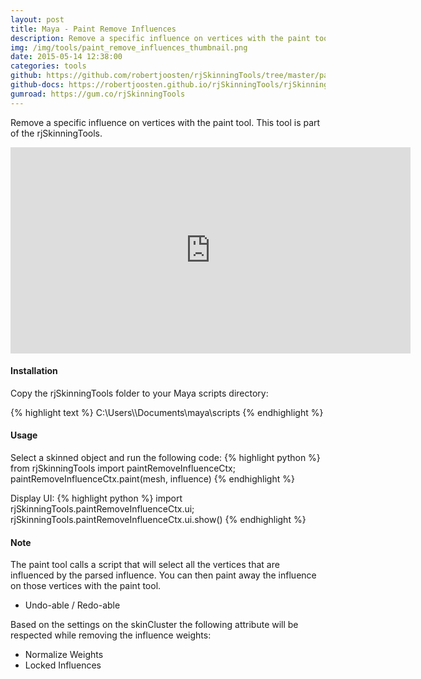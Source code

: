 ```yaml
---
layout: post
title: Maya - Paint Remove Influences
description: Remove a specific influence on vertices with the paint tool. This tool is part of the rjSkinningTools.
img: /img/tools/paint_remove_influences_thumbnail.png
date: 2015-05-14 12:38:00
categories: tools
github: https://github.com/robertjoosten/rjSkinningTools/tree/master/paintRemoveInfluenceCtx
github-docs: https://robertjoosten.github.io/rjSkinningTools/rjSkinningTools.paintRemoveInfluenceCtx
gumroad: https://gum.co/rjSkinningTools
---
```

<p class="justify">Remove a specific influence on vertices with the paint tool. This tool is part of the rjSkinningTools.</p>

<p align="center"><iframe src="https://player.vimeo.com/video/122189210?color=ff9933&title=0&byline=0&portrait=0" width="640" height="330" frameborder="0" webkitallowfullscreen mozallowfullscreen allowfullscreen></iframe></p>

<h4>Installation</h4> 
<p class="justify">Copy the rjSkinningTools folder to your Maya scripts directory: </p>
{% highlight text %}
C:\Users\<USER>\Documents\maya\scripts
{% endhighlight %}

<h4>Usage</h4> 
Select a skinned object and run the following code:
{% highlight python %}
from rjSkinningTools import paintRemoveInfluenceCtx;
paintRemoveInfluenceCtx.paint(mesh, influence)
{% endhighlight %}

Display UI:
{% highlight python %}
import rjSkinningTools.paintRemoveInfluenceCtx.ui;
rjSkinningTools.paintRemoveInfluenceCtx.ui.show()
{% endhighlight %}

<h4>Note</h4>
<p class="justify">The paint tool calls a script that will select all the vertices that are influenced by the parsed influence. You can then paint away the influence on those vertices with the paint tool.</p>
<ul>
 	<li>Undo-able / Redo-able</li>
</ul>
<p class="justify">Based on the settings on the skinCluster the following attribute will be respected while removing the influence weights:</p>
<ul>
 	<li>Normalize Weights</li>
 	<li>Locked Influences</li>
</ul>